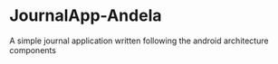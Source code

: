 # JournalApp-Andela
A simple journal application written following the android architecture components 
